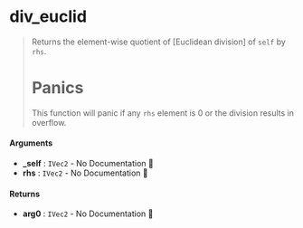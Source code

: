 # div\_euclid

>  Returns the element-wise quotient of [Euclidean division] of `self` by `rhs`.
>  # Panics
>  This function will panic if any `rhs` element is 0 or the division results in overflow.

#### Arguments

- **\_self** : `IVec2` \- No Documentation 🚧
- **rhs** : `IVec2` \- No Documentation 🚧

#### Returns

- **arg0** : `IVec2` \- No Documentation 🚧